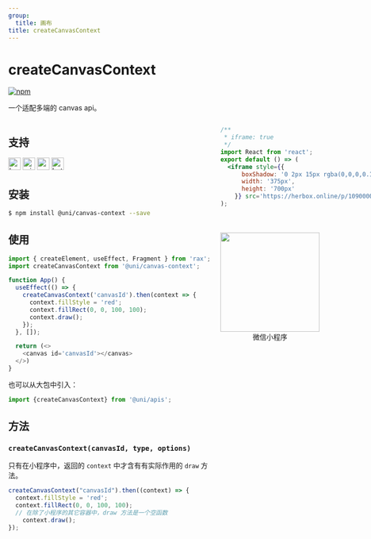 ```yaml
---
group:
  title: 画布
title: createCanvasContext
---
```


# createCanvasContext 
[![npm](https://img.shields.io/npm/v/@uni/canvas-context.svg)](https://www.npmjs.com/package/@uni/canvas-context)

一个适配多端的 canvas api。

<div style="display: flex;flex-direction: row;justify-content: space-between;">
<div style="margin-right: 20px;">

## 支持

<img alt="browser" src="https://gw.alicdn.com/tfs/TB1uYFobGSs3KVjSZPiXXcsiVXa-200-200.svg" width="25px" height="25px" title="h5" /> <img alt="miniApp" src="https://gw.alicdn.com/tfs/TB1bBpmbRCw3KVjSZFuXXcAOpXa-200-200.svg" width="25px" height="25px" title="阿里小程序" /> <img alt="wechatMiniprogram" src="https://img.alicdn.com/tfs/TB1slcYdxv1gK0jSZFFXXb0sXXa-200-200.svg" width="25px" height="25px" title="微信小程序"> <img alt="bytedanceMicroApp" src="https://gw.alicdn.com/tfs/TB1jFtVzO_1gK0jSZFqXXcpaXXa-200-200.svg" width="25px" height="25px" title="字节跳动小程序">

## 安装

```bash
$ npm install @uni/canvas-context --save
```

## 使用

```js
import { createElement, useEffect, Fragment } from 'rax';
import createCanvasContext from '@uni/canvas-context';

function App() {
  useEffect(() => {
    createCanvasContext('canvasId').then(context => {
      context.fillStyle = 'red';
      context.fillRect(0, 0, 100, 100);
      context.draw();
    });
  }, []);

  return (<>
    <canvas id='canvasId'></canvas>
  </>)
}
```
也可以从大包中引入：

```js
import {createCanvasContext} from '@uni/apis';
```

## 方法

### `createCanvasContext(canvasId, type, options)`

只有在小程序中，返回的 `context` 中才含有有实际作用的 `draw` 方法。

```js
createCanvasContext("canvasId").then((context) => {
  context.fillStyle = 'red';
  context.fillRect(0, 0, 100, 100);
  // 在除了小程序的其它容器中，draw 方法是一个空函数
	context.draw();
});
```

</div>
<div>

```jsx | inline
/**
 * iframe: true
 */
import React from 'react';
export default () => (
  <iframe style={{
      boxShadow: '0 2px 15px rgba(0,0,0,0.1)',
      width: '375px',
      height: '700px'
    }} src='https://herbox.online/p/109000004/app_1aKtEd7SK?previewZoom=100&view=preview&defaultPage=pages/canvas-context/index&topSlider=false'></iframe>
);
```

<div style="display: flex;margin-top: 50px;">
  <div>
    <img src="https://img.alicdn.com/imgextra/i2/O1CN01emXrdK1Oh8DlD6w3t_!!6000000001736-0-tps-694-620.jpg" width="200" height="200" />
    <div style="text-align: center;">微信小程序</div>
  </div>
</div>

</div>
</div>
